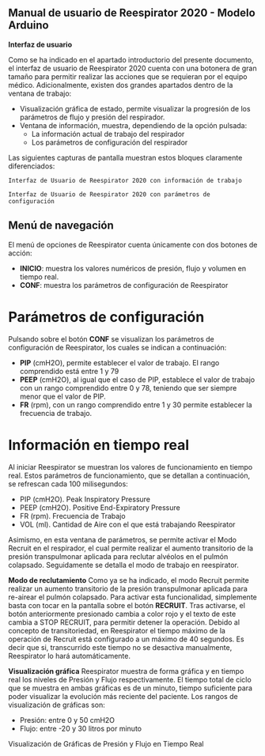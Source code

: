 ## Manual de usuario de Reespirator 2020 - Modelo Arduino ## 

**Interfaz de usuario**

Como se ha indicado en el apartado introductorio del presente documento, el interfaz de usuario de Reespirator 2020 cuenta con una botonera de gran tamaño para permitir realizar las acciones que se requieran por el equipo médico. Adicionalmente, existen dos grandes apartados dentro de la ventana de trabajo:

* Visualización gráfica de estado, permite visualizar la progresión de los parámetros de flujo y presión del respirador.
* Ventana de información, muestra, dependiendo de la opción pulsada:
    - La información actual de trabajo del respirador
    - Los parámetros de configuración del respirador

Las siguientes capturas de pantalla muestran estos bloques claramente diferenciados:

    Interfaz de Usuario de Reespirator 2020 con información de trabajo

    Interfaz de Usuario de Reespirator 2020 con parámetros de configuración

## Menú de navegación
El menú de opciones de Reespirator cuenta únicamente con dos botones de acción:
* **INICIO**: muestra los valores numéricos de presión, flujo y volumen en tiempo real.
* **CONF**: muestra los parámetros de configuración de Reespirator 

# Parámetros de configuración
Pulsando sobre el botón **CONF** se visualizan los parámetros de configuración de
Reespirator, los cuales se indican a continuación:
* **PIP** (cmH2O), permite establecer el valor de trabajo. El rango comprendido está entre 1 y 79
* **PEEP** (cmH2O), al igual que el caso de PIP, establece el valor de trabajo con un rango comprendido entre 0 y 78, teniendo que ser siempre menor que el valor de PIP.
* **FR** (rpm), con un rango comprendido entre 1 y 30 permite establecer la frecuencia de trabajo.

# Información en tiempo real
Al iniciar Reespirator se muestran los valores de funcionamiento en tiempo real. Estos parámetros de funcionamiento, que se detallan a continuación, se refrescan cada 100 milisegundos:
* PIP (cmH2O). Peak Inspiratory Pressure
* PEEP (cmH2O). Positive End-Expiratory Pressure
* FR (rpm). Frecuencia de Trabajo
* VOL (ml). Cantidad de Aire con el que está trabajando Reespirator

Asimismo, en esta ventana de parámetros, se permite activar el Modo Recruit en el respirador, el cual permite realizar el aumento transitorio de la presión transpulmonar aplicada para reclutar alvéolos en el pulmón colapsado. Seguidamente se detalla el modo de trabajo en reespirator.

**Modo de reclutamiento**
Como ya se ha indicado, el modo Recruit permite realizar un aumento transitorio de la presión transpulmonar aplicada para re-airear el pulmón colapsado. Para activar esta funcionalidad, simplemente basta con tocar en la pantalla sobre el botón **RECRUIT**.
Tras activarse, el botón anteriormente presionado cambia a color rojo y el texto de este cambia a STOP RECRUIT,
para permitir detener la operación.
Debido al concepto de transitoriedad, en Reespirator el tiempo máximo de la operación de Recruit está configurado
a un máximo de 40 segundos. Es decir que si, transcurrido este tiempo no se desactiva manualmente, Reespirator lo hará automáticamente.

**Visualización gráfica**
Reespirator muestra de forma gráfica y en tiempo real los niveles de Presión y Flujo respectivamente. El tiempo total de ciclo que se muestra en ambas gráficas es de un minuto, tiempo suficiente para poder visualizar la evolución más reciente del paciente.
Los rangos de visualización de gráficas son:
+ Presión: entre 0 y 50 cmH2O
+ Flujo: entre -20 y 30 litros por minuto

Visualización de Gráficas de Presión y Flujo en Tiempo Real
